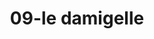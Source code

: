 ---
title: 09-le damigelle
image: 09-le damigelle.jpg
brand: Le-damigelle-di-Caroline-M
layout: vestito
---